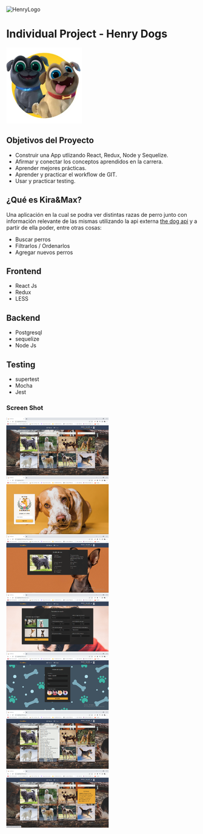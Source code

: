 ![HenryLogo](https://d31uz8lwfmyn8g.cloudfront.net/Assets/logo-henry-white-lg.png)

# Individual Project - Henry Dogs

<img height="200" src="./dog.png" />

## Objetivos del Proyecto

- Construir una App utlizando React, Redux, Node y Sequelize.
- Afirmar y conectar los conceptos aprendidos en la carrera.
- Aprender mejores prácticas.
- Aprender y practicar el workflow de GIT.
- Usar y practicar testing.

## ¿Qué es Kira&Max?

Una aplicación en la cual se podra ver distintas razas de perro junto con información relevante de las mismas utilizando la api externa [the dog api](https://thedogapi.com/) y a partir de ella poder, entre otras cosas:

- Buscar perros
- Filtrarlos / Ordenarlos
- Agregar nuevos perros


## Frontend

- React Js
- Redux 
- LESS

## Backend

- Postgresql
- sequelize
- Node Js

## Testing

- supertest
- Mocha
- Jest

### Screen Shot

<div>
    <img style="width:270px" src="https://raw.githubusercontent.com/Neider-Urbano/proyectoindividual/main/client/src/images/fondos/proyecto2.png" alt="screenshot0"/>
    <img style="width:270px" src="https://raw.githubusercontent.com/Neider-Urbano/proyectoindividual/main/client/src/images/fondos/screnshot1.png" alt="screenshot1"/>
    <img style="width:270px" src="https://raw.githubusercontent.com/Neider-Urbano/proyectoindividual/main/client/src/images/fondos/screnshot2.png" alt="screenshot2"/>
    <img style="width:270px" src="https://raw.githubusercontent.com/Neider-Urbano/proyectoindividual/main/client/src/images/fondos/screnshot3.png" alt="screenshot3"/>
    <img style="width:270px" src="https://raw.githubusercontent.com/Neider-Urbano/proyectoindividual/main/client/src/images/fondos/screnshot4.png" alt="screenshot4"/>
    <img style="width:270px" src="https://raw.githubusercontent.com/Neider-Urbano/proyectoindividual/main/client/src/images/fondos/screnshot5.png" alt="screenshot5"/>
    <img style="width:270px" src="https://raw.githubusercontent.com/Neider-Urbano/proyectoindividual/main/client/src/images/fondos/screnshot6.png" alt="screenshot6"/>
</div>
